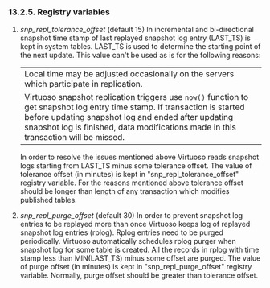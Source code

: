 <div id="snpreg" class="section">

<div class="titlepage">

<div>

<div>

### 13.2.5. Registry variables

</div>

</div>

</div>

<div class="orderedlist">

1.  <span class="emphasis">*snp_repl_tolerance_offset*</span>
    (default 15) In incremental and bi-directional snapshot time stamp
    of last replayed snapshot log entry (LAST_TS) is kept in system
    tables. LAST_TS is used to determine the starting point of the next
    update. This value can't be used as is for the following reasons:

    |                                                                                                                                                                                                                                                                         |
    |-------------------------------------------------------------------------------------------------------------------------------------------------------------------------------------------------------------------------------------------------------------------------|
    | Local time may be adjusted occasionally on the servers which participate in replication.                                                                                                                                                                                |
    | Virtuoso snapshot replication triggers use `now()` function to get snapshot log entry time stamp. If transaction is started before updating snapshot log and ended after updating snapshot log is finished, data modifications made in this transaction will be missed. |

    In order to resolve the issues mentioned above Virtuoso reads
    snapshot logs starting from LAST_TS minus some tolerance offset. The
    value of tolerance offset (in minutes) is kept in
    "snp_repl_tolerance_offset" registry variable. For the reasons
    mentioned above tolerance offset should be longer than length of any
    transaction which modifies published tables.

2.  <span class="emphasis">*snp_repl_purge_offset*</span> (default 30)
    In order to prevent snapshot log entries to be replayed more than
    once Virtuoso keeps log of replayed snapshot log entries (rplog).
    Rplog entries need to be purged periodically. Virtuoso automatically
    schedules rplog purger when snapshot log for some table is created.
    All the records in rplog with time stamp less than MIN(LAST_TS)
    minus some offset are purged. The value of purge offset (in minutes)
    is kept in "snp_repl_purge_offset" registry variable. Normally,
    purge offset should be greater than tolerance offset.

</div>

</div>
